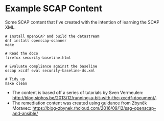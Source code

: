 # Example SCAP Content
Some SCAP content that I've created with the intention of learning the SCAP XML.


```
# Install OpenSCAP and build the datastream
dnf install openscap-scanner
make

# Read the doco
firefox security-baseline.html

# Evaluate compliance against the baseline
oscap xccdf eval security-baseline-ds.xml

# Tidy up
make clean
```

* The content is based off a series of tutorials by Sven Vermeulen: http://blog.siphos.be/2013/12/running-a-bit-with-the-xccdf-document/.
* The remediation content was created using guidance from Zbyněk Moravec: https://blog-zbynek.rhcloud.com/2016/09/12/ssg-openscap-and-ansible/
